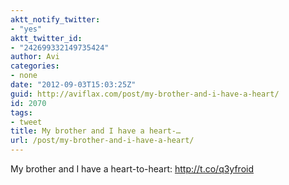 ```yaml
---
aktt_notify_twitter:
- "yes"
aktt_twitter_id:
- "242699332149735424"
author: Avi
categories:
- none
date: "2012-09-03T15:03:25Z"
guid: http://aviflax.com/post/my-brother-and-i-have-a-heart/
id: 2070
tags:
- tweet
title: My brother and I have a heart-…
url: /post/my-brother-and-i-have-a-heart/
---
```

My brother and I have a heart-to-heart: <a href="http://t.co/q3yfroid" rel="nofollow">http://t.co/q3yfroid</a>